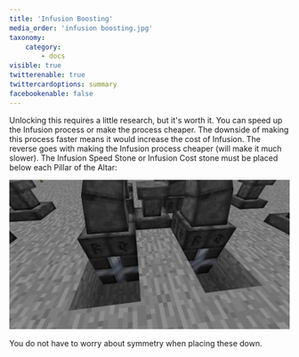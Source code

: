 ```yaml
---
title: 'Infusion Boosting'
media_order: 'infusion boosting.jpg'
taxonomy:
    category:
        - docs
visible: true
twitterenable: true
twittercardoptions: summary
facebookenable: false
---
```


Unlocking this requires a little research, but it's worth it. You can speed up the Infusion process or make the process cheaper. The downside of making this process faster means it would increase the cost of Infusion. The reverse goes with making the Infusion process cheaper (will make it much slower). The Infusion Speed Stone or Infusion Cost stone must be placed below each Pillar of the Altar:

![](infusion%20boosting.jpg)

You do not have to worry about symmetry when placing these down.

